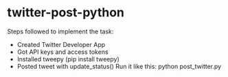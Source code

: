 # twitter-post-python
Steps followed to implement the task:
- Created Twitter Developer App
- Got API keys and access tokens
- Installed tweepy (pip install tweepy)
- Posted tweet with update_status()
Run it like this:
python post_twitter.py
